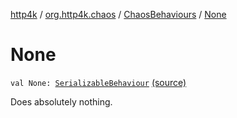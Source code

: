 [http4k](../../index.md) / [org.http4k.chaos](../index.md) / [ChaosBehaviours](index.md) / [None](./-none.md)

# None

`val None: `[`SerializableBehaviour`](../-serializable-behaviour/index.md) [(source)](https://github.com/http4k/http4k/blob/master/http4k-testing-chaos/src/main/kotlin/org/http4k/chaos/ChaosBehaviours.kt#L122)

Does absolutely nothing.

